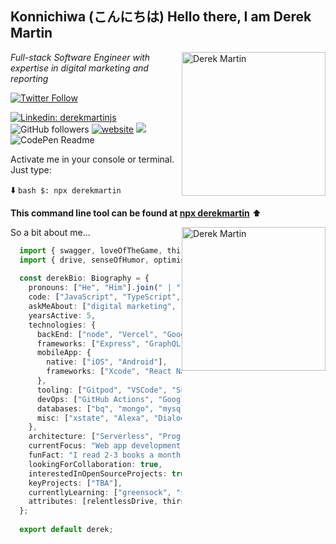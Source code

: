 <h2>Konnichiwa (こんにちは) Hello there, I am Derek Martin</h2>
  <img src='https://avatars.githubusercontent.com/u/59883894?s=400&u=6874854833582701f165195a76ad51f422af94bf&v=4' alt='Derek Martin' style="float:right;" height="230" width='230' />

<p>
  <em>Full-stack Software Engineer with expertise in digital marketing and reporting</em>
</p> 

[![Twitter Follow](https://img.shields.io/twitter/follow/derekmartindev?label=Follow)](https://twitter.com/intent/follow?screen_name=derekmartindev)

[![Linkedin: derekmartinjs](https://img.shields.io/badge/-derek-blue?style=flat-square&logo=Linkedin&logoColor=white&link=https://www.linkedin.com/in/derekmartinjs/)](https://www.linkedin.com/in/derekmartinjs/)
![GitHub followers](https://img.shields.io/github/followers/derekmartin?label=Follow&style=social)
[![website](https://img.shields.io/badge/Website-46a2f1.svg?&style=flat-square&logo=Google-Chrome&logoColor=white&link=https://derekmartin.codes/)](https://derekmartincodes/)
![](https://visitor-badge.glitch.me/badge?page_id=derekmartinjs.derekmartinjs)
![CodePen Readme](https://codepen.io/derekmartin)

Activate me in your console or terminal. Just type:

⬇️
```bash $: npx derekmartin```

**This command line tool can be found at [npx derekmartin](https://github.com/derekmartinjs/npm-card)**
⬆️

 <img src='https://media.giphy.com/media/NQmsmNj6PEiWY/giphy.gif?cid=ecf05e4777x0w0mkqm8q868t14u4e8xbd95tfa62odq2wk0z&rid=giphy.gif&ct=g' alt='Derek Martin' style="float:right;" height="230" width='230' /> So a bit about me...

```typescript
  import { swagger, loveOfTheGame, thirstForKnowledge } from 'dad';
  import { drive, senseOfHumor, optimism } from 'mom';
  
  const derekBio: Biography = {
    pronouns: ["He", "Him"].join(" | "),
    code: ["JavaScript", "TypeScript", "Java", "Swift", "Python", "Ruby", "Objective-C", "Go"],
    askMeAbout: ["digital marketing", "automation", "web app development", "running", "MMA"],
    yearsActive: 5,
    technologies: {
      backEnd: ["node", "Vercel", "Google Cloud Platform", "AWS", "Gatsby"],
      frameworks: ["Express", "GraphQL", "Firebase", "Next.js", "React", "Nuxt"],
      mobileApp: {
        native: ["iOS", "Android"],
        frameworks: ["Xcode", "React Native"],
      },
      tooling: ["Gitpod", "VSCode", "Sketch", "Husky", "Prettier", "ESLint", "yarn"],
      devOps: ["GitHub Actions", "Google Cloud", "Docker", "Gitpod"],
      databases: ["bq", "mongo", "mysql", "postgres],
      misc: ["xstate", "Alexa", "DialogFlow", "chatbots", "Firebase", "jovo", "gsap3", "svg", "css", "jest", "cypress"],
    },
    architecture: ["Serverless", "Progressive Web Apps", "Single-page apps"],
    currentFocus: "Web app development, animation, and state machines",
    funFact: "I read 2-3 books a month, usually geeking out on code",
    lookingForCollaboration: true,
    interestedInOpenSourceProjects: true, 
    keyProjects: ["TBA"],
    currentlyLearning: ["greensock", "svg", "chatbots", "rpa", "tensorflow.js", "xstate", "design patterns"],
    attributes: [relentlessDrive, thirstForKnowledge, seekingOutBestPracticesInRealLife],
  };
  
  export default derek;
```
